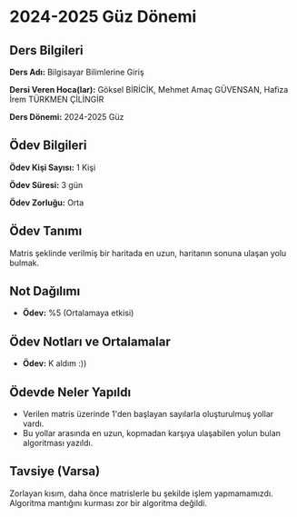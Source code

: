 # 2024-2025 Güz Dönemi

## Ders Bilgileri
**Ders Adı:** Bilgisayar Bilimlerine Giriş

**Dersi Veren Hoca(lar):** Göksel BİRİCİK, Mehmet Amaç GÜVENSAN, Hafiza İrem TÜRKMEN ÇİLİNGİR

**Ders Dönemi:** 2024-2025 Güz

## Ödev Bilgileri

**Ödev Kişi Sayısı:** 1 Kişi

**Ödev Süresi:** 3 gün

**Ödev Zorluğu:** Orta 

## Ödev Tanımı
Matris şeklinde verilmiş bir haritada en uzun, haritanın sonuna ulaşan yolu bulmak.

## Not Dağılımı
* **Ödev:** %5 (Ortalamaya etkisi)

## Ödev Notları ve Ortalamalar
- **Ödev:** K aldım :))

## Ödevde Neler Yapıldı
* Verilen matris üzerinde 1'den başlayan sayılarla oluşturulmuş yollar vardı.
* Bu yollar arasında en uzun, kopmadan karşıya ulaşabilen yolun bulan algoritması yazıldı.

## Tavsiye (Varsa)
Zorlayan kısım, daha önce matrislerle bu şekilde işlem yapmamamızdı. Algoritma mantığını kurması zor bir algoritma değildi.
